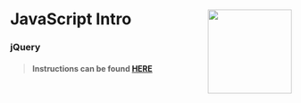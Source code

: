 # JavaScript Intro <img align="right" src="https://github.com/Learning-Fuze/prototypes_C7/blob/assets/assets/images/logos/LF_LOGO.png?raw=true" width="150">
### jQuery

>#### Instructions can be found <a href="http://learning-fuze.github.io/prototypes_C7/#/JS-jQuery" target="_blank">HERE</a>